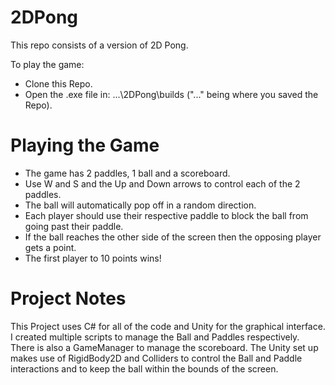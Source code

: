 # 2DPong
This repo consists of a version of 2D Pong.

To play the game:
- Clone this Repo.
- Open the .exe file in: ...\2DPong\builds ("..." being where you saved the Repo).

# Playing the Game

- The game has 2 paddles, 1 ball and a scoreboard.
- Use W and S and the Up and Down arrows to control each of the 2 paddles.
- The ball will automatically pop off in a random direction.
- Each player should use their respective paddle to block the ball from going past their paddle.
- If the ball reaches the other side of the screen then the opposing player gets a point.
- The first player to 10 points wins!

# Project Notes

This Project uses C# for all of the code and Unity for the graphical interface.
I created multiple scripts to manage the Ball and Paddles respectively.
There is also a GameManager to manage the scoreboard.
The Unity set up makes use of RigidBody2D and Colliders to control the Ball and Paddle interactions and to keep the ball within the bounds of the screen.
